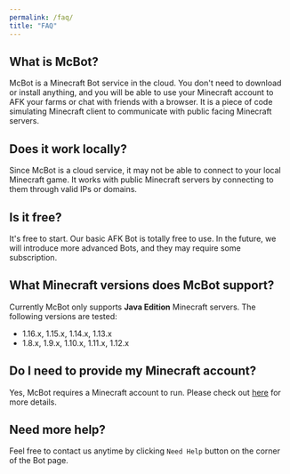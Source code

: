 ```yaml
---
permalink: /faq/
title: "FAQ"
---
```


## What is McBot?

McBot is a Minecraft Bot service in the cloud. You don't need to download or install anything, and you will be able to use your Minecraft account to AFK your farms or chat with friends with a browser. It is a piece of code simulating Minecraft client to communicate with public facing Minecraft servers.

## Does it work locally?

Since McBot is a cloud service, it may not be able to connect to your local Minecraft game. It works with public Minecraft servers by connecting to them through valid IPs or domains.

## Is it free?

It's free to start. Our basic AFK Bot is totally free to use. In the future, we will introduce more advanced Bots, and they may require some subscription.

## What Minecraft versions does McBot support?

Currently McBot only supports **Java Edition** Minecraft servers. The following versions are tested:
- 1.16.x, 1.15.x, 1.14.x, 1.13.x
- 1.8.x, 1.9.x, 1.10.x, 1.11.x, 1.12.x

## Do I need to provide my Minecraft account?

Yes, McBot requires a Minecraft account to run. Please check out [here](/update/password-optional/#why-password-is-needed-to-run-bot) for more details.

## Need more help?

Feel free to contact us anytime by clicking `Need Help` button on the corner of the Bot page.
